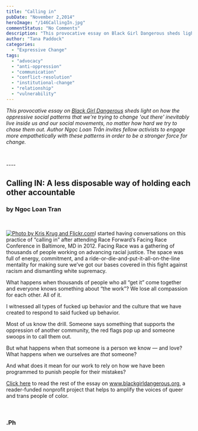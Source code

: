 ```yaml
---
title: "Calling in"
pubDate: "November 2,2014"
heroImage: "/146CallingIn.jpg"
commentStatus: "No Comments"
description: "This provocative essay on Black Girl Dangerous sheds light on how the oppressive social patterns that we’re trying to change ‘out there’ inevitably live inside us and our social movements, no matter how hard we try to chase them out. Author Ngọc Loan Trần invites fellow activists to engage with these patterns more consciously and lovingly in order to be a stronger force for change."
author: "Tana Paddock"
categories: 
  - "Expressive Change"
tags: 
  - "advocacy"
  - "anti-oppression"
  - "communication"
  - "conflict-resolution"
  - "institutional-change"
  - "relationship"
  - "vulnerability"
---
```


_This provocative essay on [Black Girl Dangerous](http://www.blackgirldangerous.org/about-bgd/) sheds light on how the oppressive social patterns that we're trying to change 'out there' inevitably live inside us and our social movements, no matter how hard we try to chase them out. Author Ngọc Loan Trần invites fellow activists to engage more empathetically with these patterns in order to be a stronger force for change._  

 

\----

## Calling IN: A less disposable way of holding each other accountable

### by Ngoc Loan Tran

 

[![](/146CallingIn.jpg "Photo by Kris Krug and Flickr.com")](https://www.flickr.com/photos/kk/72984150/)I started having conversations on this practice of “calling in” after attending Race Forward’s Facing Race Conference in Baltimore, MD in 2012. Facing Race was a gathering of thousands of people working on advancing racial justice. The space was full of energy, commitment, and a ride-or-die-and-put-it-all-on-the-line mentality for making sure we’ve got our bases covered in this fight against racism and dismantling white supremacy.

What happens when thousands of people who all “get it” come together and everyone knows something about “the work”? We lose all compassion for each other. All of it.

I witnessed all types of fucked up behavior and the culture that we have created to respond to said fucked up behavior.

Most of us know the drill. Someone says something that supports the oppression of another community, the red flags pop up and someone swoops in to call them out.

But what happens when that someone is a person we know — and love? What happens when we ourselves are _that_ someone?

And what does it mean for our work to rely on how we have been programmed to punish people for their mistakes?

[Click here](http://www.blackgirldangerous.org/2013/12/calling-less-disposable-way-holding-accountable/) to read the rest of the essay on www.blackgirldangerous.org, a reader-funded nonprofit project that helps to amplify the voices of queer and trans people of color.

 

### .Ph
